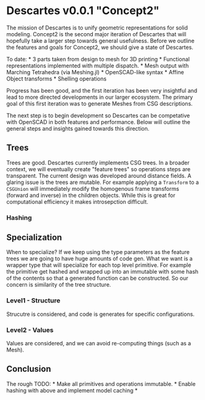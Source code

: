 # Descartes v0.0.1 "Concept2"

The mission of Descartes is to unify geometric representations for
solid modeling. Concept2 is the second major iteration of Descartes that
will hopefully take a larger step towards general usefulness. Before we
outline the features and goals for Concept2, we should give a state of
Descartes.

To date:
    * 3 parts taken from design to mesh for 3D printing
    * Functional representations implemented with multiple dispatch.
    * Mesh output with Marching Tetrahedra (via Meshing.jl)
    * OpenSCAD-like syntax
    * Affine Object transforms
    * Shelling operations

Progress has been good, and the first iteration has been very insightful
and lead to more directed developments in our larger ecosystem. The primary
goal of this first iteration was to generate Meshes from CSG descriptions.

The next step is to begin development so Descartes can be competative with
OpenSCAD in both features and performance. Below will outline the general
steps and insights gained towards this direction.

## Trees

Trees are good. Descartes currently implements CSG trees. In a broader context,
we will eventually create "feature trees" so operations steps are transparent.
The current design was developed around distance fields. A glaring issue
is the trees are mutable. For example applying a `Transform` to a
`CSGUnion` will immediately modify the homogenous frame transforms (forward
and inverse) in the children objects. While this is great for computational
efficiency it makes introsepction difficult.

### Hashing


## Specialization

When to specialize? If we keep using the type parameters as the feature trees
we are going to have huge amounts of code gen. What we want is a wrapper
type that will specialize for each top level primitive. For example the primitive
get hashed and wrapped up into an immutable with some hash of the contents so
that a generated function can be constructed. So our concern is similarity of
the tree structure.

### Level1 - Structure

Strucutre is considered, and code is generates for specific configurations.

### Level2 - Values

Values are considered, and we can avoid re-computing things (such as a Mesh).


## Conclusion

The rough TODO:
    * Make all primitives and operations immutable.
    * Enable hashing with above and implement model caching
    * 
